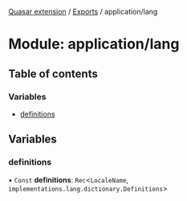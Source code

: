 [Quasar extension](../index.md) / [Exports](../modules.md) / application/lang

# Module: application/lang

## Table of contents

### Variables

- [definitions](application_lang.md#definitions)

## Variables

### definitions

• `Const` **definitions**: `Rec`<`LocaleName`, `implementations.lang.dictionary.Definitions`\>
